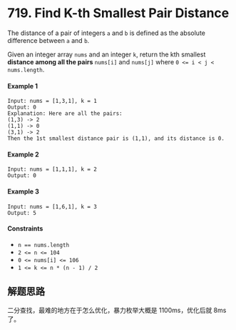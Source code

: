 # 719. Find K-th Smallest Pair Distance

The distance of a pair of integers `a` and `b` is defined as the absolute difference between `a` and `b`.

Given an integer array `nums` and an integer `k`, return the kth smallest **distance among all the pairs** `nums[i]` and `nums[j]` where `0 <= i < j < nums.length`.

#### Example 1

```
Input: nums = [1,3,1], k = 1
Output: 0
Explanation: Here are all the pairs:
(1,3) -> 2
(1,1) -> 0
(3,1) -> 2
Then the 1st smallest distance pair is (1,1), and its distance is 0.
```

#### Example 2

```
Input: nums = [1,1,1], k = 2
Output: 0
```

#### Example 3

```
Input: nums = [1,6,1], k = 3
Output: 5
```

#### Constraints

+ `n == nums.length`
+ `2 <= n <= 104`
+ `0 <= nums[i] <= 106`
+ `1 <= k <= n * (n - 1) / 2`

## 解题思路

二分查找，最难的地方在于怎么优化，暴力枚举大概是 1100ms，优化后就 8ms 了。

